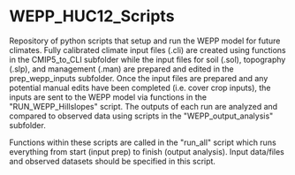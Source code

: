 # WEPP_HUC12_Scripts
Repository of python scripts that setup and run the WEPP model for future climates. Fully calibrated climate input files (.cli) are created using functions in the CMIP5_to_CLI subfolder while the input files for soil (.sol), topography (.slp), and management (.man) are prepared and edited in the prep_wepp_inputs subfolder. Once the input files are prepared and any potential manual edits have been completed (i.e. cover crop inputs), the inputs are sent to the WEPP model via functions in the "RUN_WEPP_Hillslopes" script. The outputs of each run are analyzed and compared to observed data using scripts in the "WEPP_output_analysis" subfolder.

Functions within these scripts are called in the "run_all" script which runs everything from start (input prep) to finish (output analysis). Input data/files and observed datasets should be specified in this script. 
